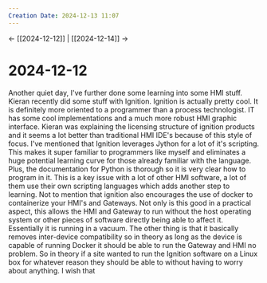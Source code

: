 ```yaml
---
Creation Date: 2024-12-13 11:07
---
```


<- [[2024-12-12]] | [[2024-12-14]]  ->

# 2024-12-12
Another quiet day, I've further done some learning into some HMI stuff. Kieran recently did some stuff with Ignition. Ignition is actually pretty cool. It is definitely more oriented to a programmer than a process technologist. IT has some cool implementations and a much more robust HMI graphic interface. Kieran was explaining the licensing structure of ignition products and it seems a lot better than traditional HMI IDE's because of this style of focus. I've mentioned that Ignition leverages Jython for a lot of it's scripting. This makes it super familiar to programmers like myself and eliminates a huge potential learning curve for those already familiar with the language. Plus, the documentation for Python is thorough so it is very clear how to program in it. This is a key issue with a lot of other HMI software, a lot of them use their own scripting languages which adds another step to learning. Not to mention that ignition also encourages the use of docker to containerize your HMI's and Gateways. Not only is this good in a practical aspect, this allows the HMI and Gateway to run without the host operating system or other pieces of software directly being able to affect it. Essentially it is running in a vacuum. The other thing is that it basically removes inter-device compatibility so in theory as long as the device is capable of running Docker it should be able to run the Gateway and HMI no problem. So in theory if a site wanted to run the Ignition software on a Linux box for whatever reason they should be able to without having to worry about anything. I wish that 